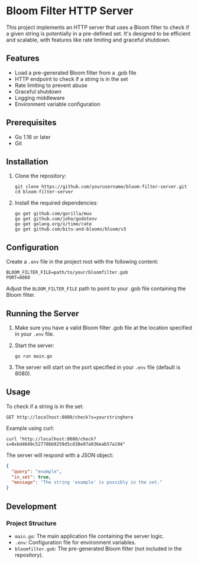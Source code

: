 # Bloom Filter HTTP Server

This project implements an HTTP server that uses a Bloom filter to check if a given string is potentially in a pre-defined set. It's designed to be efficient and scalable, with features like rate limiting and graceful shutdown.

## Features

- Load a pre-generated Bloom filter from a .gob file
- HTTP endpoint to check if a string is in the set
- Rate limiting to prevent abuse
- Graceful shutdown
- Logging middleware
- Environment variable configuration

## Prerequisites

- Go 1.16 or later
- Git

## Installation

1. Clone the repository:
   ```
   git clone https://github.com/yourusername/bloom-filter-server.git
   cd bloom-filter-server
   ```

2. Install the required dependencies:
   ```
   go get github.com/gorilla/mux
   go get github.com/joho/godotenv
   go get golang.org/x/time/rate
   go get github.com/bits-and-blooms/bloom/v3
   ```

## Configuration

Create a `.env` file in the project root with the following content:

```
BLOOM_FILTER_FILE=path/to/your/bloomfilter.gob
PORT=8080
```

Adjust the `BLOOM_FILTER_FILE` path to point to your .gob file containing the Bloom filter.

## Running the Server

1. Make sure you have a valid Bloom filter .gob file at the location specified in your `.env` file.

2. Start the server:
   ```
   go run main.go
   ```

3. The server will start on the port specified in your `.env` file (default is 8080).

## Usage

To check if a string is in the set:

```
GET http://localhost:8080/check?s=yourstringhere
```

Example using curl:
```
curl "http://localhost:8080/check?s=0xbd4649c52778bb9259d5cd38e97a936eab57a194"
```

The server will respond with a JSON object:

```json
{
  "query": "example",
  "in_set": true,
  "message": "The string 'example' is possibly in the set."
}
```

## Development

### Project Structure

- `main.go`: The main application file containing the server logic.
- `.env`: Configuration file for environment variables.
- `bloomfilter.gob`: The pre-generated Bloom filter (not included in the repository).
